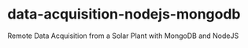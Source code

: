 data-acquisition-nodejs-mongodb
===============================

Remote Data Acquisition from a Solar Plant with MongoDB and NodeJS
